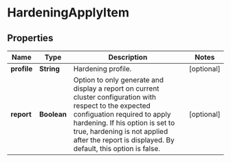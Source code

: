 
# HardeningApplyItem

## Properties
Name | Type | Description | Notes
------------ | ------------- | ------------- | -------------
**profile** | **String** | Hardening profile. |  [optional]
**report** | **Boolean** | Option to only generate and display a report on current cluster configuration with respect to the expected configuation required to apply hardening. If his option is set to true, hardening is not applied after the report is displayed. By default, this option is false. |  [optional]



